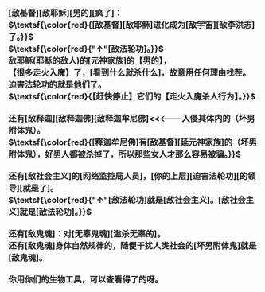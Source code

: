 <h3>
<br>[敌基督][敌耶稣][男的][疯了]：
<br>$\textsf{\color{red}{[敌基督][敌耶稣]进化成为[敌宇宙][敌李洪志]了。}}$
<br>$\textsf{\color{red}{"↑"[敌法轮功]。}}$
<br>敌耶稣(耶稣的敌人)的[元神家族]的【男的】，
<br>【很多走火入魔】了，[看到什么就杀什么]，故意用任何理由找茬。
<br>迫害法轮功的就是他们了。
<br>$\textsf{\color{red}{【赶快停止】它们的【走火入魔杀人行为】。}}$
<br>
<br>还有[敌释迦][敌释迦佛][敌释迦牟尼佛]<<<---入侵其体内的（坏男附体鬼）。
<br>$\textsf{\color{red}{[释迦牟尼佛]有[敌基督][延元神家族]的（坏男附体鬼），好男人都被杀掉了，所以那些女人才那么容易被骗。}}$
<br>
<br>还有[敌社会主义]的[网络监控局人员]，[你的上层][迫害法轮功][的领导][就是了]。
<br>$\textsf{\color{red}{"↑"[敌法轮功]就是[敌社会主义]。[敌社会主义]就是[敌法轮功]。}}$
<br>
<br>还有[敌鬼魂]：对[无辜鬼魂][滥杀无辜的]。
<br>还有[敌鬼魂]身体自然规律的，随便干扰人类社会的[坏男附体鬼]就是[敌鬼魂]。
<br>
<br>你用你们的生物工具，可以查看得了的呀。
</h3>
